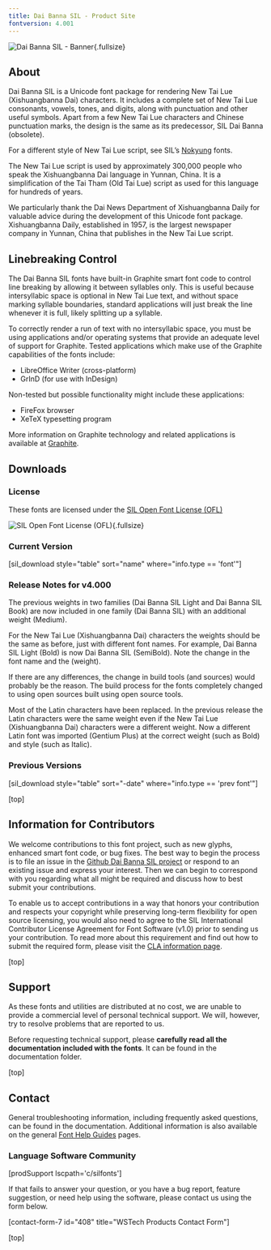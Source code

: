 ```yaml
---
title: Dai Banna SIL - Product Site
fontversion: 4.001
---
```


![Dai Banna SIL - Banner](assets/images/dbsil_banner.png){.fullsize}
<!-- PRODUCT SITE IMAGE SRC https://software.sil.org/wp/wp-content/uploads/2022/08/dbsil_banner.png -->

<h2 id="about">About</h2>

Dai Banna SIL is a Unicode font package for rendering New Tai Lue (Xishuangbanna Dai) characters. It includes a complete set of New Tai Lue consonants, vowels, tones, and digits, along with punctuation and other useful symbols. Apart from a few New Tai Lue characters and Chinese punctuation marks, the design is the same as its predecessor, SIL Dai Banna (obsolete).

For a different style of New Tai Lue script, see SIL’s [Nokyung](https://software.sil.org/nokyung) fonts.

The New Tai Lue script is used by approximately 300,000 people who speak the Xishuangbanna Dai language in Yunnan, China. It is a simplification of the Tai Tham (Old Tai Lue) script as used for this language for hundreds of years.

We particularly thank the Dai News Department of Xishuangbanna Daily for valuable advice during the development of this Unicode font package. Xishuangbanna Daily, established in 1957, is the largest newspaper company in Yunnan, China that publishes in the New Tai Lue script.

## Linebreaking Control

The Dai Banna SIL fonts have built-in Graphite smart font code to control line breaking by allowing it between syllables only. This is useful because intersyllabic space is optional in New Tai Lue text, and without space marking syllable boundaries, standard applications will just break the line whenever it is full, likely splitting up a syllable.

To correctly render a run of text with no intersyllabic space, you must be using applications and/or operating systems that provide an adequate level of support for Graphite. Tested applications which make use of the Graphite capabilities of the fonts include:

- LibreOffice Writer (cross-platform)
- GrInD (for use with InDesign)

Non-tested but possible functionality might include these applications:

- FireFox browser
- XeTeX typesetting program

More information on Graphite technology and related applications is available at [Graphite](https://graphite.sil.org/).

<h2 id="downloads">Downloads</h2>

### License

These fonts are licensed under the [SIL Open Font License (OFL)](https://openfontlicense.org)

![SIL Open Font License (OFL)](assets/images/OFL_logo_rect_color.png){.fullsize}
<!-- PRODUCT SITE IMAGE SRC https://software.sil.org/wp/wp-content/uploads/2019/03/OFL_logo_rect_color.png -->

### Current Version

[sil_download style="table" sort="name" where="info.type == 'font'"]

### Release Notes for v4.000

The previous weights in two families (Dai Banna SIL Light and Dai Banna SIL Book) are now included in one family (Dai Banna SIL) with an additional weight (Medium).

For the New Tai Lue (Xishuangbanna Dai) characters the weights should be the same as before, just with different font names. For example, Dai Banna SIL Light (Bold) is now Dai Banna SIL (SemiBold). Note the change in the font name and the (weight).

If there are any differences, the change in build tools (and sources) would probably be the reason. The build process for the fonts completely changed to using open sources built using open source tools.

Most of the Latin characters have been replaced. In the previous release the Latin characters were the same weight even if the New Tai Lue (Xishuangbanna Dai) characters were a different weight. Now a different Latin font was imported (Gentium Plus) at the correct weight (such as Bold) and style (such as Italic).

### Previous Versions

[sil_download style="table" sort="-date" where="info.type == 'prev font'"]

[top]

## Information for Contributors

We welcome contributions to this font project, such as new glyphs, enhanced smart font code, or bug fixes. The best way to begin the process is to file an issue in the [Github Dai Banna SIL project](https://github.com/silnrsi/font-daibannasil) or respond to an existing issue and express your interest. Then we can begin to correspond with you regarding what all might be required and discuss how to best submit your contributions.

To enable us to accept contributions in a way that honors your contribution and respects your copyright while preserving long-term flexibility for open source licensing, you would also need to agree to the SIL International Contributor License Agreement for Font Software (v1.0) prior to sending us your contribution. To read more about this requirement and find out how to submit the required form, please visit the [CLA information page](https://software.sil.org/fontcla).

[top]

<h2 id="support">Support</h2>

As these fonts and utilities are distributed at no cost, we are unable to provide a commercial level of personal technical support. We will, however, try to resolve problems that are reported to us.

Before requesting technical support, please **carefully read all the documentation included with the fonts**. It can be found in the documentation folder.

[top]

<h2 id="contact">Contact</h2>

General troubleshooting information, including frequently asked questions, can be found in the documentation. Additional information is also available on the general [Font Help Guides](https://software.sil.org/fonts/guides/) pages.

### Language Software Community

[prodSupport lscpath='c/silfonts']

If that fails to answer your question, or you have a bug report, feature suggestion, or need help using the software, please contact us using the form below.

[contact-form-7 id="408" title="WSTech Products Contact Form"]

[top]
